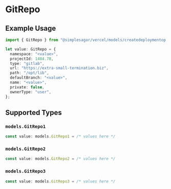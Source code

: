 # GitRepo

## Example Usage

```typescript
import { GitRepo } from "@simplesagar/vercel/models/createdeploymentop.js";

let value: GitRepo = {
  namespace: "<value>",
  projectId: 1484.78,
  type: "gitlab",
  url: "https://extra-small-termination.biz",
  path: "/opt/lib",
  defaultBranch: "<value>",
  name: "<value>",
  private: false,
  ownerType: "user",
};
```

## Supported Types

### `models.GitRepo1`

```typescript
const value: models.GitRepo1 = /* values here */
```

### `models.GitRepo2`

```typescript
const value: models.GitRepo2 = /* values here */
```

### `models.GitRepo3`

```typescript
const value: models.GitRepo3 = /* values here */
```

